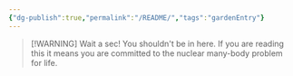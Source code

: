 ```yaml
---
{"dg-publish":true,"permalink":"/README/","tags":"gardenEntry"}
---
```


>[!WARNING] Wait a sec!
You shouldn't be in here. If you are reading this it means you are committed to the nuclear many-body problem for life.